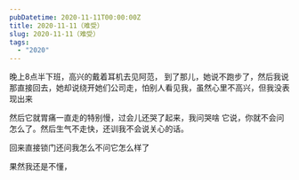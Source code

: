 ```yaml
---
pubDatetime: 2020-11-11T00:00:00Z
title: 2020-11-11（难受）
slug: 2020-11-11（难受）
tags:
  - "2020"
---
```


晚上8点半下班，高兴的戴着耳机去见阿范，
到了那儿，她说不跑步了，然后我说那直接回去，她却说绕开她们公司走，怕别人看见我，虽然心里不高兴，但我没表现出来

然后它就胃痛一直走的特别慢，过会儿还哭了起来，我问哭啥
它说，你就不会问怎么了。然后生气不走快，还训我不会说关心的话。

回来直接锁门还问我怎么不问它怎么样了

果然我还是不懂，
